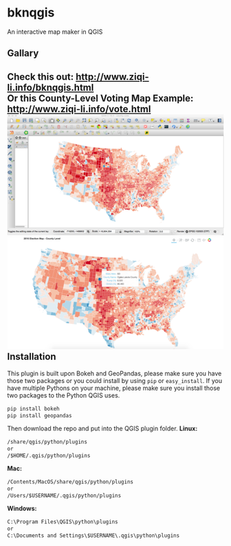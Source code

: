 # bknqgis
An interactive map maker in QGIS


Gallary
------------
Check this out: http://www.ziqi-li.info/bknqgis.html   
Or this County-Level Voting Map Example: http://www.ziqi-li.info/vote.html   
![QGIS](img/QGIS.tiff)
![BK](img/Bk.tiff)
Installation
------------
This plugin is built upon Bokeh and GeoPandas, please make sure you have those two packages or you could install by using `pip` or `easy_install`. If you have multiple Pythons on your machine, please make sure you install those two packages to the Python QGIS uses.

```
pip install bokeh
pip install geopandas
```
Then download the repo and put into the QGIS plugin folder.
**Linux:**
```
/share/qgis/python/plugins
or
/$HOME/.qgis/python/plugins
```
**Mac:**
```
/Contents/MacOS/share/qgis/python/plugins
or
/Users/$USERNAME/.qgis/python/plugins
```
**Windows:**
```
C:\Program Files\QGIS\python\plugins
or
C:\Documents and Settings\$USERNAME\.qgis\python\plugins
```

